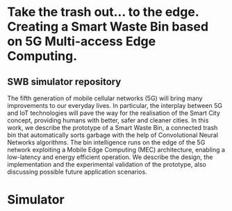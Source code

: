 # Take the trash out... to the edge. Creating a Smart Waste Bin based on 5G Multi-access Edge Computing.
## SWB simulator repository

The fifth generation of mobile cellular networks (5G) will bring many improvements to our everyday lives. In particular, the interplay between 5G and IoT technologies will pave the way for the realisation of the Smart City concept, providing humans with better, safer and cleaner cities. In this work, we describe the prototype of a Smart Waste Bin, a connected trash bin that automatically sorts garbage with the help of Convolutional Neural Networks algorithms. The bin intelligence runs on the edge of the 5G network exploiting a Mobile Edge Computing (MEC) architecture, enabling a low-latency and energy efficient operation. We describe the design, the implementation and the experimental validation of the prototype, also discussing possible future application scenarios.

# Simulator

